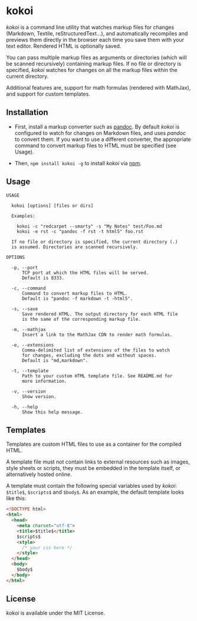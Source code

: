 # kokoi

_kokoi_ is a command line utility that watches markup files for changes (Markdown, Textile, reStructuredText...), and automatically recompiles and previews them directly in the browser each time you save them with your text editor. Rendered HTML is optionally saved.

You can pass multiple markup files as arguments or directories (which will be scanned recursively) containing markup files. If no file or directory is specified, _kokoi_ watches for changes on all the markup files within the current directory.

Additional features are, support for math formulas (rendered with MathJax), and support for custom templates.

## Installation

* First, install a markup converter such as [pandoc](http://johnmacfarlane.net/pandoc/). By default _kokoi_ is configured to watch for changes on Markdown files, and uses _pandoc_ to convert them. If you want to use a different converter, the appropriate command to convert markup files to HTML must be specified (see Usage).

* Then, `npm install kokoi -g` to install _kokoi_ via [npm](http://npmjs.org/).

## Usage

```
USAGE

  kokoi [options] [files or dirs]

  Examples:

    kokoi -c "redcarpet --smarty" -s "My Notes" test/Foo.md
    kokoi -e rst -c "pandoc -f rst -t html5" foo.rst

  If no file or directory is specified, the current directory (.)
  is assumed. Directories are scanned recursively.

OPTIONS

  -p, --port
      TCP port at which the HTML files will be served.
      Default is 8333.

  -c, --command
      Command to convert markup files to HTML.
      Default is "pandoc -f markdown -t -html5".

  -s, --save
      Save rendered HTML. The output directory for each HTML file
      is the same of the corresponding markup file.

  -m, --mathjax
      Insert a link to the MathJax CDN to render math formulas.

  -e, --extensions
      Comma-delimited list of extensions of the files to watch
      for changes, excluding the dots and without spaces.
      Default is "md,markdown".

  -t, --template
      Path to your custom HTML template file. See README.md for
      more information.

  -v, --version
      Show version.

  -h, --help
      Show this help message.
```

## Templates

Templates are custom HTML files to use as a container for the compiled HTML.

A template file must not contain links to external resources such as images, style sheets or scripts, they must be embedded in the template itself, or alternatively hosted online.

A template must contain the following special variables used by _kokoi_: `$title$`, `$scripts$` and `$body$`. As an example, the default template looks like this:

```html
<!DOCTYPE html>
<html>
  <head>
    <meta charset="utf-8">
    <title>$title$</title>
    $scripts$
    <style>
      /* your css here */
    </style>
  </head>
  <body>
    $body$
  </body>
</html>
```

## License

_kokoi_ is available under the MIT License.
